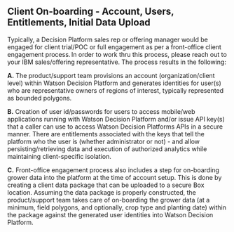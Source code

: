 ## Client On-boarding - Account, Users, Entitlements, Initial Data Upload

Typically, a Decision Platform sales rep or offering manager would be engaged for client trial/POC or full engagement as per a front-office client engagement process. In order to work thru this process, please reach out to your IBM sales/offering representative. The process results in the following: 

**A.** The product/support team provisions an account (organization/client level) within Watson Decision Platform and generates identities for user(s) who are representative owners of regions of interest, typically represented as bounded polygons. 

**B.** Creation of user id/passwords for users to access mobile/web applications running with Watson Decision Platform and/or issue API key(s) that a caller can use to access Watson Decision Platforms APIs in a secure manner. There are entitlements associated with the keys that tell the platform who the user is (whether administrator or not) - and allow persisting/retrieving data and execution of authorized analytics while maintaining client-specific isolation. 

**C.** Front-office engagement process also includes a step for on-boarding grower data into the platform at the time of account setup. This is done by creating a client data package that can be uploaded to a secure Box location. Assuming the data package is properly constructed, the product/support team takes care of on-boarding the grower data (at a minimum, field polygons, and optionally, crop type and planting date) within the package against the generated user identities into Watson Decision Platform. 
